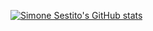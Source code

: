 [![Simone Sestito's GitHub stats](https://github-readme-stats.vercel.app/api?username=simonesestito)](https://github.com/anuraghazra/github-readme-stats)
